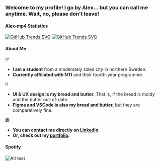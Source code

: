 ### Welcome to my profile! I go by Alex... but you can call me anytime. Wait, no, please don't leave!

#### Alex-mp4 Statistics
[![GitHub Trends SVG](https://api.githubtrends.io/user/svg/Alex-mp4/langs)](https://githubtrends.io) [![GitHub Trends SVG](https://api.githubtrends.io/user/svg/Alex-mp4/repos)](https://githubtrends.io)


#### About Me
:interrobang: 
- **I am a student** from a moderately sized city in northern Sweden. 
- **Currently affiliated with NTI** and their fourth-year programme.

:bangbang: 
- **UI & UX design is my bread and butter.** That is, if the bread is moldy and the butter out-of-date.
- **Figma and VSCode is also my bread and butter,** but they are comparatively fine.

:ab: 
- **You can contact me directly on [LinkedIn](https://www.linkedin.com/in/alexander-donev-heino-56ab13292/)**.
- **Or, check out my [portfolio]().**

#### Spotify
![Alt text](https://spotify-recently-played-readme.vercel.app/api?user=zip123zap)